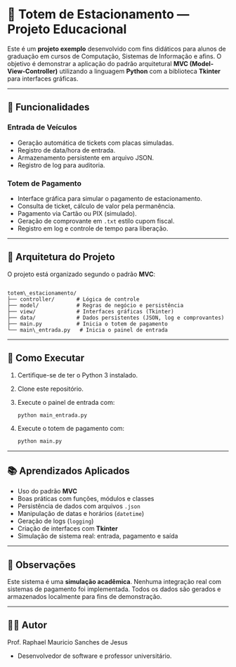 # 🎫 Totem de Estacionamento — Projeto Educacional

Este é um **projeto exemplo** desenvolvido com fins didáticos para alunos de graduação em cursos de Computação, Sistemas de Informação e afins. O objetivo é demonstrar a aplicação do padrão arquitetural **MVC (Model-View-Controller)** utilizando a linguagem **Python** com a biblioteca **Tkinter** para interfaces gráficas.

---

## 🧭 Funcionalidades

### Entrada de Veículos

- Geração automática de tickets com placas simuladas.
- Registro de data/hora de entrada.
- Armazenamento persistente em arquivo JSON.
- Registro de log para auditoria.

### Totem de Pagamento

- Interface gráfica para simular o pagamento de estacionamento.
- Consulta de ticket, cálculo de valor pela permanência.
- Pagamento via Cartão ou PIX (simulado).
- Geração de comprovante em `.txt` estilo cupom fiscal.
- Registro em log e controle de tempo para liberação.

---

## 🧱 Arquitetura do Projeto

O projeto está organizado segundo o padrão **MVC**:

```terminal

totem\_estacionamento/
├── controller/       # Lógica de controle
├── model/            # Regras de negócio e persistência
├── view/             # Interfaces gráficas (Tkinter)
├── data/             # Dados persistentes (JSON, log e comprovantes)
├── main.py           # Inicia o totem de pagamento
└── main\_entrada.py   # Inicia o painel de entrada

````

---

## 🚀 Como Executar

1. Certifique-se de ter o Python 3 instalado.
2. Clone este repositório.
3. Execute o painel de entrada com:

    ```bash
    python main_entrada.py
    ````

4. Execute o totem de pagamento com:

    ```bash
    python main.py
    ```

---

## 📚 Aprendizados Aplicados

- Uso do padrão **MVC**
- Boas práticas com funções, módulos e classes
- Persistência de dados com arquivos `.json`
- Manipulação de datas e horários (`datetime`)
- Geração de logs (`logging`)
- Criação de interfaces com **Tkinter**
- Simulação de sistema real: entrada, pagamento e saída

---

## 📎 Observações

Este sistema é uma **simulação acadêmica**. Nenhuma integração real com sistemas de pagamento foi implementada. Todos os dados são gerados e armazenados localmente para fins de demonstração.

---

## 👨‍🏫 Autor

Prof. Raphael Mauricio Sanches de Jesus

- Desenvolvedor de software e professor universitário.
